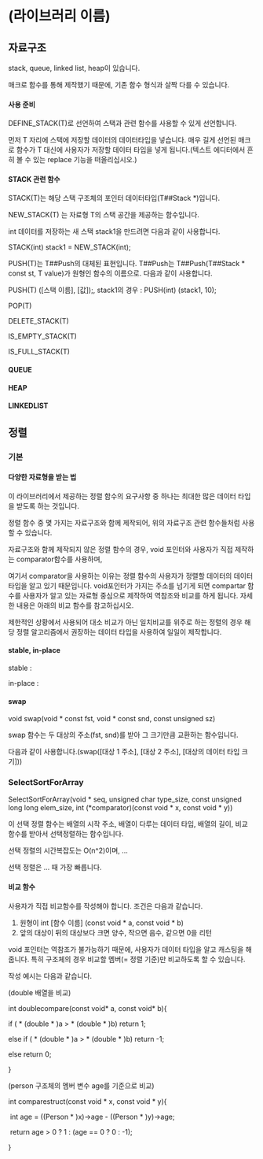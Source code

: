# (라이브러리 이름)

## 자료구조

stack, queue, linked list, heap이 있습니다.

매크로 함수를 통해 제작했기 때문에, 기존 함수 형식과 살짝 다를 수 있습니다.

#### 사용 준비

DEFINE_STACK(T)로 선언하여 스택과 관련 함수를 사용할 수 있게 선언합니다.

먼저 T 자리에 스택에 저장할 데이터의 데이터타입을 넣습니다. 매우 길게 선언된 매크로 함수가 T 대신에 사용자가 저장할 데이터 타입을 넣게 됩니다.(텍스트 에디터에서 흔히 볼 수 있는 replace 기능을 떠올리십시오.)

#### STACK 관련 함수

STACK(T)는 해당 스택 구조체의 포인터 데이터타입(T##Stack *)입니다.

NEW_STACK(T) 는 자료형 T의 스택 공간을 제공하는 함수입니다.

int 데이터를 저장하는 새 스택 stack1을 만드려면 다음과 같이 사용합니다.

STACK(int) stack1 = NEW_STACK(int);

PUSH(T)는 T##Push의 대체된 표현입니다. T##Push는 T##Push(T##Stack * const st, T value)가 원형인 함수의 이름으로. 다음과 같이 사용합니다.

PUSH(T) ([스택 이름], [값]);, stack1의 경우 : PUSH(int) (stack1, 10);

POP(T)

DELETE_STACK(T)

IS_EMPTY_STACK(T)

IS_FULL_STACK(T)

#### QUEUE 

#### HEAP

#### LINKEDLIST

## 정렬

### 기본

#### 다양한 자료형을 받는 법

이 라이브러리에서 제공하는 정렬 함수의 요구사항 중 하나는 최대한 많은 데이터 타입을 받도록 하는 것입니다.

정렬 함수 중 몇 가지는 자료구조와 함께 제작되어, 위의 자료구조 관련 함수들처럼 사용할 수 있습니다.

자료구조와 함께 제작되지 않은 정렬 함수의 경우, void 포인터와 사용자가 직접 제작하는 comparator함수를 사용하며, 

여기서 comparator을 사용하는 이유는 정렬 함수의 사용자가 정렬할 데이터의 데이터 타입을 알고 있기 때문입니다. void포인터가 가지는 주소를 넘기게 되면 compartar 함수를 사용자가 알고 있는 자료형 중심으로 제작하여 역참조와 비교를 하게 됩니다. 자세한 내용은 아래의 비교 함수를 참고하십시오.

제한적인 상황에서 사용되어 대소 비교가 아닌 일치비교를 위주로 하는 정렬의 경우 해당 정렬 알고리즘에서 권장하는 데이터 타입을 사용하여 일일이 제작합니다.

#### stable, in-place

stable :

in-place :

#### swap

void swap(void * const fst, void * const snd, const unsigned sz) 

swap 함수는 두 대상의 주소(fst, snd)를 받아 그 크기만큼 교환하는 함수입니다.

다음과 같이 사용합니다.(swap([대상 1 주소], [대상 2 주소], [대상의 데이터 타입 크기]))

### SelectSortForArray

SelectSortForArray(void * seq, unsigned char type_size, const unsigned long long elem_size, int (*comparator)(const void * x, const void * y))

이 선택 정렬 함수는 배열의 시작 주소, 배열이 다루는 데이터 타입, 배열의 길이, 비교 함수를 받아서 선택정렬하는 함수입니다.

선택 정렬의 시간복잡도는 O(n^2)이며, ...

선택 정렬은 ... 때 가장 빠릅니다.

#### 비교 함수

사용자가 직접 비교함수를 작성해야 합니다. 조건은 다음과 같습니다.

1. 원형이 int [함수 이름] (const void * a, const void * b)
2. 앞의 대상이 뒤의 대상보다 크면 양수, 작으면 음수, 같으면 0을 리턴

void 포인터는 역참조가 불가능하기 때문에, 사용자가 데이터 타입을 알고 캐스팅을 해줍니다. 특히 구조체의 경우 비교할 멤버(= 정렬 기준)만 비교하도록 할 수 있습니다.

작성 예시는 다음과 같습니다.

(double 배열을 비교)

int doublecompare(const void* a, const void* b){

  if ( * (double * )a > * (double * )b)     return 1;

  else if ( * (double * )a > * (double * )b)  return -1;

  else                  return 0;

}

(person 구조체의 멤버 변수 age를 기준으로 비교)

int comparestruct(const void * x, const void * y){

​	int age = ((Person * )x)->age - ((Person * )y)->age;

​	return age > 0 ? 1 : (age == 0 ? 0 : -1);

}